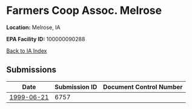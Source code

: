 # Farmers Coop Assoc. Melrose

**Location:** Melrose, IA

**EPA Facility ID:** 100000090288

[Back to IA Index](../../index.md)

## Submissions

| Date | Submission ID | Document Control Number |
|------|--------------|-------------------------|
| [1999-06-21](submissions/6757.md) | 6757 |  |
